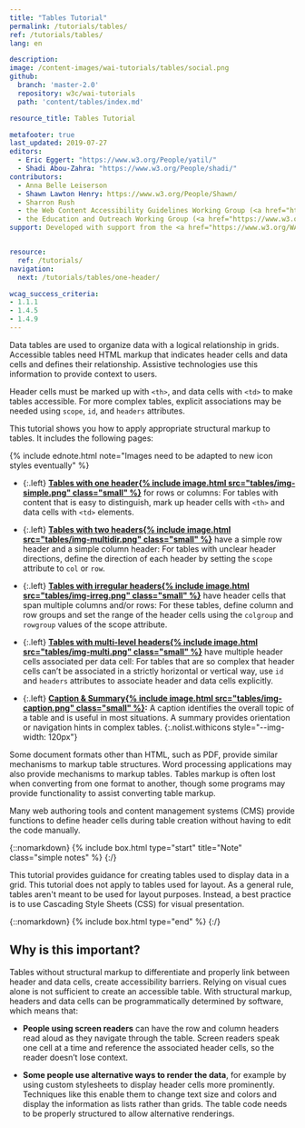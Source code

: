 ```yaml
---
title: "Tables Tutorial"
permalink: /tutorials/tables/
ref: /tutorials/tables/
lang: en

description:
image: /content-images/wai-tutorials/tables/social.png
github:
  branch: 'master-2.0'
  repository: w3c/wai-tutorials
  path: 'content/tables/index.md'

resource_title: Tables Tutorial

metafooter: true
last_updated: 2019-07-27
editors:
  - Eric Eggert: "https://www.w3.org/People/yatil/"
  - Shadi Abou-Zahra: "https://www.w3.org/People/shadi/"
contributors:
  - Anna Belle Leiserson
  - Shawn Lawton Henry: https://www.w3.org/People/Shawn/
  - Sharron Rush
  - the Web Content Accessibility Guidelines Working Group (<a href="https://www.w3.org/WAI/GL/">WCAG WG</a>)
  - the Education and Outreach Working Group (<a href="https://www.w3.org/WAI/EO/">EOWG</a>)
support: Developed with support from the <a href="https://www.w3.org/WAI/ACT/">WAI-ACT project</a>, co-funded by the <strong>European Commission <abbr title="Information Society Technologies">IST</abbr> Programme</strong>.


resource:
  ref: /tutorials/
navigation:
  next: /tutorials/tables/one-header/

wcag_success_criteria:
- 1.1.1
- 1.4.5
- 1.4.9
---
```


Data tables are used to organize data with a logical relationship in grids. Accessible tables need HTML markup that indicates header cells and data cells and defines their relationship. Assistive technologies use this information to provide context to users.

Header cells must be marked up with `<th>`, and data cells with `<td>` to make tables accessible. For more complex tables, explicit associations may be needed using `scope`, `id`, and `headers` attributes.

This tutorial shows you how to apply appropriate structural markup to tables. It includes the following pages:

{% include ednote.html note="Images need to be adapted to new icon styles eventually" %}

- {:.left} **[Tables with one header{% include image.html src="tables/img-simple.png" class="small" %}](/tutorials/tables/one-header/)** for rows or columns: For tables with content that is easy to distinguish, mark up header cells with `<th>` and data cells with `<td>` elements.

- {:.left} **[Tables with two headers{% include image.html src="tables/img-multidir.png" class="small" %}](/tutorials/tables/two-headers/)** have a simple row header and a simple column header: For tables with unclear header directions, define the direction of each header by setting the `scope` attribute to `col` or `row`.

- {:.left} **[Tables with irregular headers{% include image.html src="tables/img-irreg.png" class="small" %}](/tutorials/tables/irregular/)** have header cells that span multiple columns and/or rows: For these tables, define column and row groups and set the range of the header cells using the `colgroup` and `rowgroup` values of the scope attribute.

- {:.left} **[Tables with multi-level headers{% include image.html src="tables/img-multi.png" class="small" %}](/tutorials/tables/multi-level/)**  have multiple header cells associated per data cell:  For tables that are so complex that header cells can’t be associated in a strictly horizontal or vertical way, use `id` and `headers` attributes to associate header and data cells explicitly.

- {:.left} **[Caption & Summary{% include image.html src="tables/img-caption.png" class="small" %}](/tutorials/tables/caption-summary/):** A caption identifies the overall topic of a table and is useful in most situations. A summary provides orientation or navigation hints in complex tables.
{:.nolist.withicons style="--img-width: 120px"}

Some document formats other than HTML, such as PDF, provide similar mechanisms to markup table structures. Word processing applications may also provide mechanisms to markup tables. Tables markup is often lost when converting from one format to another, though some programs may provide functionality to assist converting table markup.

Many web authoring tools and content management systems (CMS) provide functions to define header cells during table creation without having to edit the code manually.

{::nomarkdown}
{% include box.html type="start" title="Note" class="simple notes" %}
{:/}

This tutorial provides guidance for creating tables used to display data in a grid. This tutorial does not apply to tables used for layout. As a general rule, tables aren't meant to be used for layout purposes. Instead, a best practice is to use Cascading Style Sheets (CSS) for visual presentation.

{::nomarkdown}
{% include box.html type="end" %}
{:/}

## Why is this important?

Tables without structural markup to differentiate and properly link between header and data cells, create accessibility barriers. Relying on visual cues alone is not sufficient to create an accessible table. With structural markup, headers and data cells can be programmatically determined by software, which means that:

-   **People using screen readers** can have the row and column headers read aloud as they navigate through the table. Screen readers speak one cell at a time and reference the associated header cells, so the reader doesn’t lose context.

-    **Some people use alternative ways to render the data**, for example by using custom stylesheets to display header cells more prominently. Techniques like this enable them to change text size and colors and display the information as lists rather than grids. The table code needs to be properly structured to allow alternative renderings.
